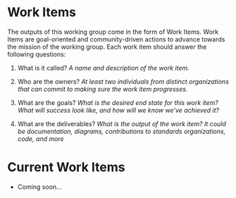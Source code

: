 # Work Items

The outputs of this working group come in the form of Work Items. Work Items are goal-oriented and community-driven actions to advance towards the mission of the working group. Each work item should answer the following questions:

1. What is it called?
_A name and description of the work item._

2. Who are the owners? 
_At least two individuals from distinct organizations that can commit to making sure the work item progresses._

3. What are the goals?
_What is the desired end state for this work item? What will success look like, and how will we know we've achieved it?_

4. What are the deliverables?
_What is the output of the work item? It could be documentation, diagrams, contributions to standards organizations, code, and more_

# Current Work Items

- Coming soon...